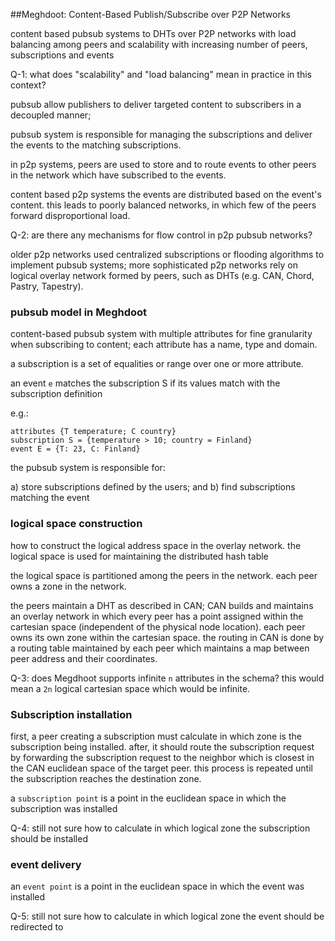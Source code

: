 ##Meghdoot: Content-Based Publish/Subscribe over P2P Networks

content based pubsub systems to DHTs over P2P networks with load balancing among
peers and scalability with increasing number of peers, subscriptions and events


Q-1: what does "scalability" and "load balancing" mean in practice in this
context?

pubsub allow publishers to deliver targeted content to subscribers in a
  decoupled manner;

pubsub system is responsible for managing the subscriptions and deliver the
events to the matching subscriptions.

in p2p systems, peers are used to store and to route events to other peers in
the network which have subscribed to the events.

content based p2p systems the events are distributed based on the event's
content. this leads to poorly balanced networks, in which few of the peers
forward disproportional load.

Q-2: are there any mechanisms for flow control in p2p pubsub networks?

older p2p networks used centralized subscriptions or flooding algorithms to
implement pubsub systems; more sophisticated p2p networks rely on logical
overlay network formed by peers, such as DHTs (e.g. CAN, Chord, Pastry,
Tapestry).

### pubsub model in Meghdoot

content-based pubsub system with multiple attributes for fine granularity when
subscribing to content; each attribute has a name, type and domain.

a subscription is a set of equalities or range over one or more attribute.

an event `e` matches the subscription S if its values match with the
subscription definition

e.g.:

```
attributes {T temperature; C country}
subscription S = {temperature > 10; country = Finland} 
event E = {T: 23, C: Finland}
```
the pubsub system is responsible for:

a) store subscriptions defined by the users; and 
b) find subscriptions matching the event

### logical space construction

how to construct the logical address space in the overlay network. the logical
space is used for maintaining the distributed hash table

the logical space is partitioned among the peers in the network. each peer owns
a zone in the network.

the peers maintain a DHT as described in CAN; CAN builds and maintains an
overlay network in which every peer has a point assigned within the cartesian
space (independent of the physical node location). each peer owns its own zone
within the cartesian space. the routing in CAN is done by a routing table
maintained by each peer which maintains a map between peer address and their
coordinates.

Q-3: does Megdhoot supports infinite `n` attributes in the schema? this would 
mean a `2n` logical cartesian space which would be infinite.

### Subscription installation

first, a peer creating a subscription must calculate in which zone is the
subscription being installed. after, it should route the subscription request by
forwarding the subscription request to the neighbor which is closest in the CAN
euclidean space of the target peer. this process is repeated until the
subscription reaches the destination zone.

a `subscription point` is a point in the euclidean space in which the
subscription was installed


Q-4: still not sure how to calculate in which logical zone the subscription
should be installed

### event delivery

an `event point` is a point in the euclidean space in which the event was
installed

Q-5: still not sure how to calculate in which logical zone the event should be
redirected to
